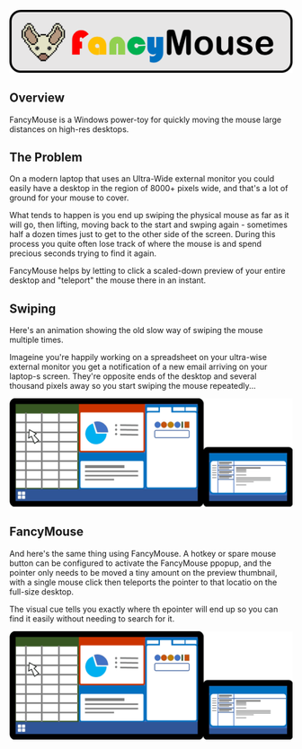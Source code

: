 ![](wiki/images/fancymouse-banner.png)

## Overview

FancyMouse is a Windows power-toy for quickly moving the mouse large distances on high-res desktops.


## The Problem

On a modern laptop that uses an Ultra-Wide external monitor you could easily have a desktop in the region of 8000+ pixels wide, and that's a lot of ground for your mouse to cover.

What tends to happen is you end up swiping the physical mouse as far as it will go, then lifting, moving back to the start and swping again - sometimes half a dozen times just to get to the other side of the screen. During this process you quite often lose track of where the mouse is and spend precious seconds trying to find it again.

FancyMouse helps by letting to click a scaled-down preview of your entire desktop and "teleport" the mouse there in an instant.

## Swiping

Here's an animation showing the old slow way of swiping the mouse multiple times.

Imageine you're happily working on a spreadsheet on your ultra-wise external monitor you get a notification of a new email arriving on your laptop-s screen. They're opposite ends of the desktop and several thousand pixels away so you start swiping the mouse repeatedly...

![Swiping a mouse multiple times to move across a large monitor setup](wiki/images/swipe.gif)


## FancyMouse

And here's the same thing using FancyMouse. A hotkey or spare mouse button can be configured to activate the FancyMouse ppopup, and the pointer only needs to be moved a tiny amount on the preview thumbnail, with a single mouse click then teleports the pointer to that locatio on the full-size desktop.

The visual cue tells you exactly where th epointer will end up so you can find it easily without needing to search for it.

![Using FancyMouse to instantly teleport across a large monitor setup](wiki/images/fancy.gif)
